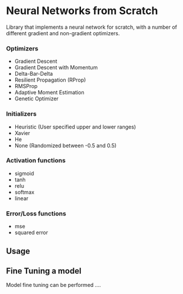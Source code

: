 # Neural Networks from Scratch

Library that implements a neural network for scratch, with a number of different gradient and non-gradient optimizers.

### Optimizers
- Gradient Descent
- Gradient Descent with Momentum
- Delta-Bar-Delta
- Resilient Propagation (RProp)
- RMSProp
- Adaptive Moment Estimation
- Genetic Optimizer

### Initializers
- Heuristic (User specified upper and lower ranges)
- Xavier
- He
- None (Randomized between -0.5 and 0.5)

### Activation functions
- sigmoid
- tanh
- relu
- softmax
- linear

### Error/Loss functions
- mse
- squared error

<!-- ## Installation  -->

<!-- ## Usage -->
## Usage

## Fine Tuning a model
Model fine tuning can be performed ....